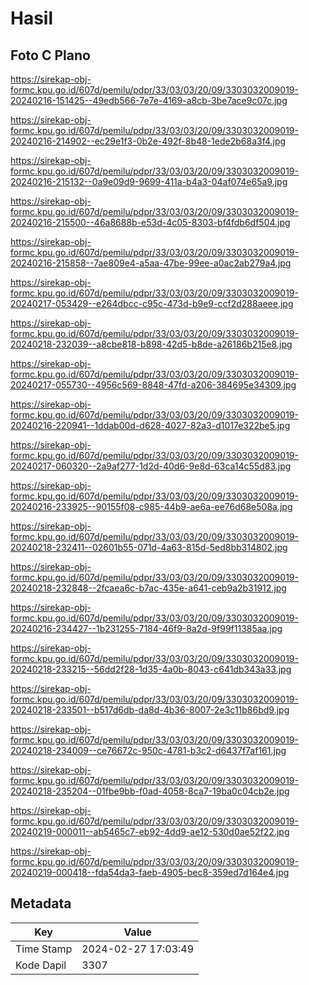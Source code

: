 # Hasil

## Foto C Plano

https://sirekap-obj-formc.kpu.go.id/607d/pemilu/pdpr/33/03/03/20/09/3303032009019-20240216-151425--49edb566-7e7e-4169-a8cb-3be7ace9c07c.jpg

https://sirekap-obj-formc.kpu.go.id/607d/pemilu/pdpr/33/03/03/20/09/3303032009019-20240216-214902--ec29e1f3-0b2e-492f-8b48-1ede2b68a3f4.jpg

https://sirekap-obj-formc.kpu.go.id/607d/pemilu/pdpr/33/03/03/20/09/3303032009019-20240216-215132--0a9e09d9-9699-411a-b4a3-04af074e65a9.jpg

https://sirekap-obj-formc.kpu.go.id/607d/pemilu/pdpr/33/03/03/20/09/3303032009019-20240216-215500--46a8688b-e53d-4c05-8303-bf4fdb6df504.jpg

https://sirekap-obj-formc.kpu.go.id/607d/pemilu/pdpr/33/03/03/20/09/3303032009019-20240216-215858--7ae809e4-a5aa-47be-99ee-a0ac2ab279a4.jpg

https://sirekap-obj-formc.kpu.go.id/607d/pemilu/pdpr/33/03/03/20/09/3303032009019-20240217-053429--e264dbcc-c95c-473d-b9e9-ccf2d288aeee.jpg

https://sirekap-obj-formc.kpu.go.id/607d/pemilu/pdpr/33/03/03/20/09/3303032009019-20240218-232039--a8cbe818-b898-42d5-b8de-a26186b215e8.jpg

https://sirekap-obj-formc.kpu.go.id/607d/pemilu/pdpr/33/03/03/20/09/3303032009019-20240217-055730--4956c569-8848-47fd-a206-384695e34309.jpg

https://sirekap-obj-formc.kpu.go.id/607d/pemilu/pdpr/33/03/03/20/09/3303032009019-20240216-220941--1ddab00d-d628-4027-82a3-d1017e322be5.jpg

https://sirekap-obj-formc.kpu.go.id/607d/pemilu/pdpr/33/03/03/20/09/3303032009019-20240217-060320--2a9af277-1d2d-40d6-9e8d-63ca14c55d83.jpg

https://sirekap-obj-formc.kpu.go.id/607d/pemilu/pdpr/33/03/03/20/09/3303032009019-20240216-233925--90155f08-c985-44b9-ae6a-ee76d68e508a.jpg

https://sirekap-obj-formc.kpu.go.id/607d/pemilu/pdpr/33/03/03/20/09/3303032009019-20240218-232411--02601b55-071d-4a63-815d-5ed8bb314802.jpg

https://sirekap-obj-formc.kpu.go.id/607d/pemilu/pdpr/33/03/03/20/09/3303032009019-20240218-232848--2fcaea6c-b7ac-435e-a641-ceb9a2b31912.jpg

https://sirekap-obj-formc.kpu.go.id/607d/pemilu/pdpr/33/03/03/20/09/3303032009019-20240216-234427--1b231255-7184-46f9-8a2d-9f99f11385aa.jpg

https://sirekap-obj-formc.kpu.go.id/607d/pemilu/pdpr/33/03/03/20/09/3303032009019-20240218-233215--56dd2f28-1d35-4a0b-8043-c641db343a33.jpg

https://sirekap-obj-formc.kpu.go.id/607d/pemilu/pdpr/33/03/03/20/09/3303032009019-20240218-233501--b517d6db-da8d-4b36-8007-2e3c11b86bd9.jpg

https://sirekap-obj-formc.kpu.go.id/607d/pemilu/pdpr/33/03/03/20/09/3303032009019-20240218-234009--ce76672c-950c-4781-b3c2-d6437f7af161.jpg

https://sirekap-obj-formc.kpu.go.id/607d/pemilu/pdpr/33/03/03/20/09/3303032009019-20240218-235204--01fbe9bb-f0ad-4058-8ca7-19ba0c04cb2e.jpg

https://sirekap-obj-formc.kpu.go.id/607d/pemilu/pdpr/33/03/03/20/09/3303032009019-20240219-000011--ab5465c7-eb92-4dd9-ae12-530d0ae52f22.jpg

https://sirekap-obj-formc.kpu.go.id/607d/pemilu/pdpr/33/03/03/20/09/3303032009019-20240219-000418--fda54da3-faeb-4905-bec8-359ed7d164e4.jpg


## Metadata

| Key        | Value               |
| ---------- | ------------------- |
| Time Stamp | 2024-02-27 17:03:49 |
| Kode Dapil | 3307                |



